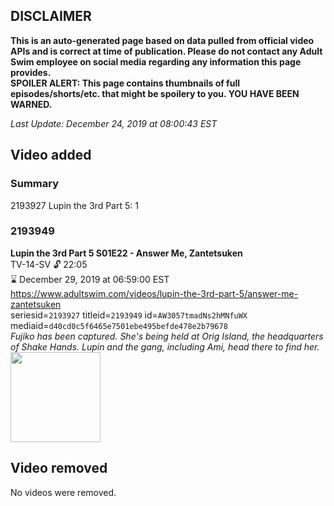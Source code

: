 ## DISCLAIMER
**This is an auto-generated page based on data pulled from official video APIs and is correct at time of publication. Please do not contact any Adult Swim employee on social media regarding any information this page provides.**  
**SPOILER ALERT: This page contains thumbnails of full episodes/shorts/etc. that might be spoilery to you. YOU HAVE BEEN WARNED.**  

_Last Update: December 24, 2019 at 08:00:43 EST_
## Video added
### Summary
2193927 Lupin the 3rd Part 5: 1  
### 2193949
**Lupin the 3rd Part 5 S01E22 - Answer Me, Zantetsuken**  
TV-14-SV 🔓 22:05  
⌛ December 29, 2019 at 06:59:00 EST  
https://www.adultswim.com/videos/lupin-the-3rd-part-5/answer-me-zantetsuken  
seriesid=`2193927` titleid=`2193949` id=`AW3057tmadNs2hMNfuWX` mediaid=`d40cd0c5f6465e7501ebe495befde478e2b79678`  
_Fujiko has been captured. She's being held at Orig Island, the headquarters of Shake Hands. Lupin and the gang, including Ami, head there to find her._  
<a href="https://media.cdn.adultswim.com/uploads/20191022/thumbnails/2_191022151872-lupinthe3rdpt5_022.jpg"><img src="https://media.cdn.adultswim.com/uploads/20191022/thumbnails/2_191022151872-lupinthe3rdpt5_022.jpg" height="144px" /></a>
## Video removed
No videos were removed.  

